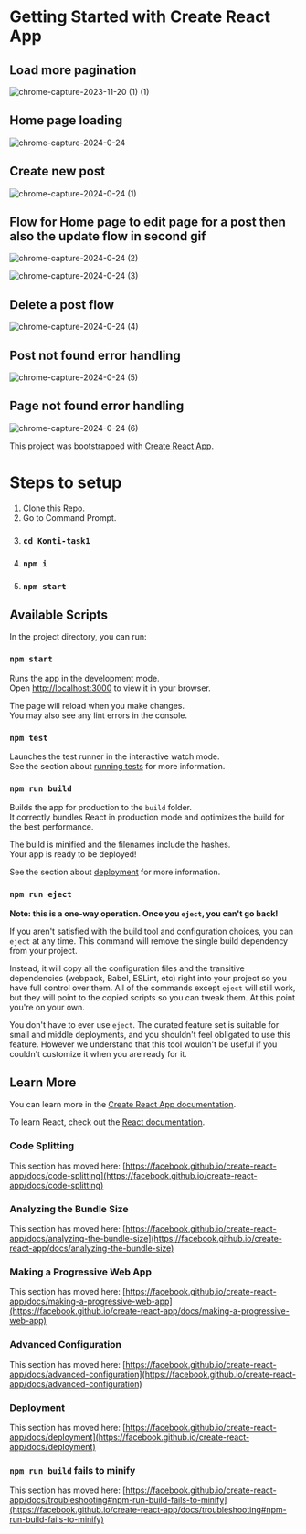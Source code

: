 
# Getting Started with Create React App
## Load more pagination
![chrome-capture-2023-11-20 (1) (1)](https://github.com/sheersh1111/Konti-task1/assets/106367218/b2bb1757-f30d-44d5-96ca-70ecd48014db)

## Home page loading
![chrome-capture-2024-0-24](https://github.com/sheersh1111/Konti-task1/assets/106367218/3cb2e211-4c23-4d99-a125-1967200a17f6)

## Create new post
![chrome-capture-2024-0-24 (1)](https://github.com/sheersh1111/Konti-task1/assets/106367218/f98e662f-13b4-4876-bed8-6c60631bf04a)


## Flow for Home page to edit page for a post then also the update flow in second gif
![chrome-capture-2024-0-24 (2)](https://github.com/sheersh1111/Konti-task1/assets/106367218/c3960bbc-2962-418e-ae4f-1473f3b13047)

![chrome-capture-2024-0-24 (3)](https://github.com/sheersh1111/Konti-task1/assets/106367218/8a5e4e03-5e05-4fb2-916f-8e66768b4e56)

## Delete a post flow

![chrome-capture-2024-0-24 (4)](https://github.com/sheersh1111/Konti-task1/assets/106367218/d0d2a442-c5a5-44ee-b22d-53199f5ffee8)

## Post not found error handling
![chrome-capture-2024-0-24 (5)](https://github.com/sheersh1111/Konti-task1/assets/106367218/53d1cea5-6cd5-48bd-91af-64dc66314206)

## Page not found error handling
![chrome-capture-2024-0-24 (6)](https://github.com/sheersh1111/Konti-task1/assets/106367218/2f9f4d5b-ec9b-4cab-84cb-45a1bd5c1811)



This project was bootstrapped with [Create React App](https://github.com/facebook/create-react-app).

# Steps to setup

1. Clone this Repo.
2. Go to Command Prompt.
3. ### `cd Konti-task1`
4. ### `npm i`
5. ### `npm start`

## Available Scripts

In the project directory, you can run:

### `npm start`

Runs the app in the development mode.\
Open [http://localhost:3000](http://localhost:3000) to view it in your browser.

The page will reload when you make changes.\
You may also see any lint errors in the console.

### `npm test`

Launches the test runner in the interactive watch mode.\
See the section about [running tests](https://facebook.github.io/create-react-app/docs/running-tests) for more information.

### `npm run build`

Builds the app for production to the `build` folder.\
It correctly bundles React in production mode and optimizes the build for the best performance.

The build is minified and the filenames include the hashes.\
Your app is ready to be deployed!

See the section about [deployment](https://facebook.github.io/create-react-app/docs/deployment) for more information.

### `npm run eject`

**Note: this is a one-way operation. Once you `eject`, you can't go back!**

If you aren't satisfied with the build tool and configuration choices, you can `eject` at any time. This command will remove the single build dependency from your project.

Instead, it will copy all the configuration files and the transitive dependencies (webpack, Babel, ESLint, etc) right into your project so you have full control over them. All of the commands except `eject` will still work, but they will point to the copied scripts so you can tweak them. At this point you're on your own.

You don't have to ever use `eject`. The curated feature set is suitable for small and middle deployments, and you shouldn't feel obligated to use this feature. However we understand that this tool wouldn't be useful if you couldn't customize it when you are ready for it.

## Learn More

You can learn more in the [Create React App documentation](https://facebook.github.io/create-react-app/docs/getting-started).

To learn React, check out the [React documentation](https://reactjs.org/).

### Code Splitting

This section has moved here: [https://facebook.github.io/create-react-app/docs/code-splitting](https://facebook.github.io/create-react-app/docs/code-splitting)

### Analyzing the Bundle Size

This section has moved here: [https://facebook.github.io/create-react-app/docs/analyzing-the-bundle-size](https://facebook.github.io/create-react-app/docs/analyzing-the-bundle-size)

### Making a Progressive Web App

This section has moved here: [https://facebook.github.io/create-react-app/docs/making-a-progressive-web-app](https://facebook.github.io/create-react-app/docs/making-a-progressive-web-app)

### Advanced Configuration

This section has moved here: [https://facebook.github.io/create-react-app/docs/advanced-configuration](https://facebook.github.io/create-react-app/docs/advanced-configuration)

### Deployment

This section has moved here: [https://facebook.github.io/create-react-app/docs/deployment](https://facebook.github.io/create-react-app/docs/deployment)

### `npm run build` fails to minify

This section has moved here: [https://facebook.github.io/create-react-app/docs/troubleshooting#npm-run-build-fails-to-minify](https://facebook.github.io/create-react-app/docs/troubleshooting#npm-run-build-fails-to-minify)
